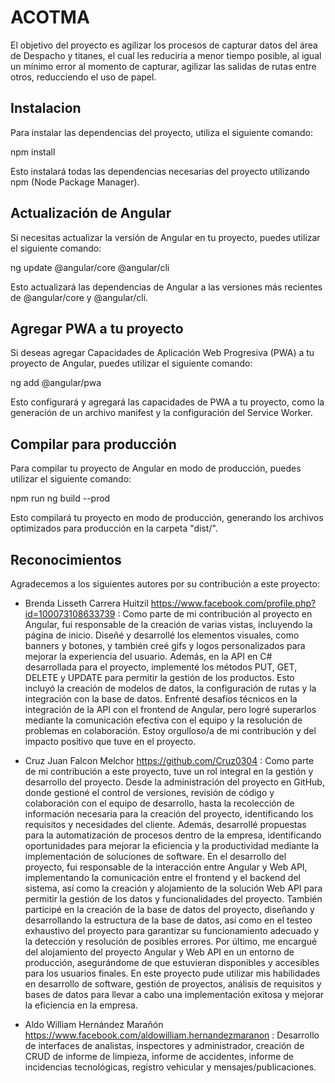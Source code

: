 # ACOTMA

El objetivo del proyecto es agilizar los procesos de capturar datos del área de Despacho y titanes, el cual les reduciría a menor tiempo posible, al igual un mínimo error al momento de capturar, agilizar las salidas de rutas entre otros, reducciendo el uso de papel.

## Instalacion
Para instalar las dependencias del proyecto, utiliza el siguiente comando:

npm install

Esto instalará todas las dependencias necesarias del proyecto utilizando npm (Node Package Manager).

## Actualización de Angular
Si necesitas actualizar la versión de Angular en tu proyecto, puedes utilizar el siguiente comando:

ng update @angular/core @angular/cli

Esto actualizará las dependencias de Angular a las versiones más recientes de @angular/core y @angular/cli.

## Agregar PWA a tu proyecto
Si deseas agregar Capacidades de Aplicación Web Progresiva (PWA) a tu proyecto de Angular, puedes utilizar el siguiente comando:

ng add @angular/pwa

Esto configurará y agregará las capacidades de PWA a tu proyecto, como la generación de un archivo manifest y la configuración del Service Worker.

## Compilar para producción

Para compilar tu proyecto de Angular en modo de producción, puedes utilizar el siguiente comando:

npm run ng build --prod

Esto compilará tu proyecto en modo de producción, generando los archivos optimizados para producción en la carpeta "dist/".

## Reconocimientos

Agradecemos a los siguientes autores por su contribución a este proyecto:

- Brenda Lisseth Carrera Huitzil https://www.facebook.com/profile.php?id=100073108633739 : Como parte de mi contribución al proyecto en Angular, fui responsable de la creación de varias vistas, incluyendo la página de inicio. Diseñé y desarrollé los elementos visuales, como banners y botones, y también creé gifs y logos personalizados para mejorar la experiencia del usuario.
Además, en la API en C# desarrollada para el proyecto, implementé los métodos PUT, GET, DELETE y UPDATE para permitir la gestión de los productos. Esto incluyó la creación de modelos de datos, la configuración de rutas y la integración con la base de datos.
Enfrenté desafíos técnicos en la integración de la API con el frontend de Angular, pero logré superarlos mediante la comunicación efectiva con el equipo y la resolución de problemas en colaboración. Estoy orgulloso/a de mi contribución y del impacto positivo que tuve en el proyecto.
- Cruz Juan Falcon Melchor https://github.com/Cruz0304 : Como parte de mi contribución a este proyecto, tuve un rol integral en la gestión y desarrollo del proyecto. Desde la administración del proyecto en GitHub, donde gestioné el control de versiones, revisión de código y colaboración con el equipo de desarrollo, hasta la recolección de información necesaria para la creación del proyecto, identificando los requisitos y necesidades del cliente.
Además, desarrollé propuestas para la automatización de procesos dentro de la empresa, identificando oportunidades para mejorar la eficiencia y la productividad mediante la implementación de soluciones de software.
En el desarrollo del proyecto, fui responsable de la interacción entre Angular y Web API, implementando la comunicación entre el frontend y el backend del sistema, así como la creación y alojamiento de la solución Web API para permitir la gestión de los datos y funcionalidades del proyecto.
También participé en la creación de la base de datos del proyecto, diseñando y desarrollando la estructura de la base de datos, así como en el testeo exhaustivo del proyecto para garantizar su funcionamiento adecuado y la detección y resolución de posibles errores.
Por último, me encargué del alojamiento del proyecto Angular y Web API en un entorno de producción, asegurándome de que estuvieran disponibles y accesibles para los usuarios finales.
En este proyecto pude utilizar mis habilidades en desarrollo de software, gestión de proyectos, análisis de requisitos y bases de datos para llevar a cabo una implementación exitosa y mejorar la eficiencia en la empresa.

- Aldo William Hernández Marañón https://www.facebook.com/aldowilliam.hernandezmaranon : Desarrollo de interfaces de analistas, inspectores y administrador, creación de CRUD de informe de limpieza, informe de accidentes, informe de incidencias tecnológicas, registro vehicular y mensajes/publicaciones.
